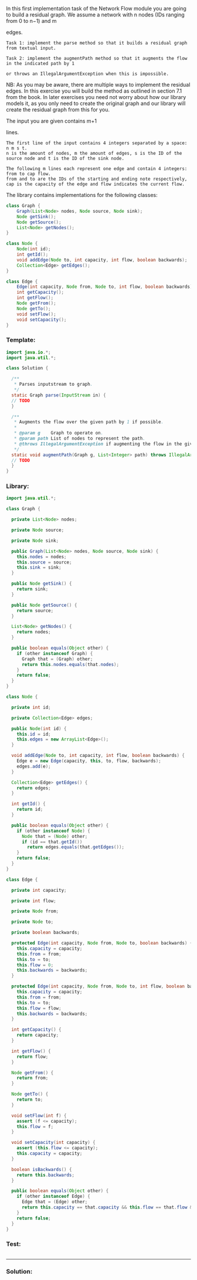 In this first implementation task of the Network Flow module you are going to build a residual graph.
We assume a network with n nodes (IDs ranging from 0 to n−1) and m

edges.

    Task 1: implement the parse method so that it builds a residual graph from textual input.

    Task 2: implement the augmentPath method so that it augments the flow in the indicated path by 1

    or throws an IllegalArgumentException when this is impossible.

NB: As you may be aware, there are multiple ways to implement the residual edges. In this exercise you will build the method as outlined in section 7.1 from the book. In later exercises you need not worry about how our library models it, as you only need to create the original graph and our library will create the residual graph from this for you.

The input you are given contains m+1

lines.

    The first line of the input contains 4 integers separated by a space: n m s t.
    n is the amount of nodes, m the amount of edges, s is the ID of the source node and t is the ID of the sink node.

    The following m lines each represent one edge and contain 4 integers: from to cap flow.
    from and to are the IDs of the starting and ending note respectively, cap is the capacity of the edge and flow indicates the current flow.

The library contains implementations for the following classes:
```java
class Graph {
    Graph(List<Node> nodes, Node source, Node sink);
    Node getSink();
    Node getSource();
    List<Node> getNodes();
}

class Node {
    Node(int id);
    int getId();
    void addEdge(Node to, int capacity, int flow, boolean backwards);
    Collection<Edge> getEdges();
}

class Edge {
    Edge(int capacity, Node from, Node to, int flow, boolean backwards);
    int getCapacity();
    int getFlow();
    Node getFrom();
    Node getTo();
    void setFlow();
    void setCapacity();
}
```

### Template:
```java
import java.io.*;
import java.util.*;

class Solution {

  /**
   * Parses inputstream to graph.
   */
  static Graph parse(InputStream in) {
  // TODO
  }

  /**
   * Augments the flow over the given path by 1 if possible.
   *
   * @param g    Graph to operate on.
   * @param path List of nodes to represent the path.
   * @throws IllegalArgumentException if augmenting the flow in the given path is impossible.
   */
  static void augmentPath(Graph g, List<Integer> path) throws IllegalArgumentException {
  // TODO
  }
}
```

### Library:
```java
import java.util.*;

class Graph {

  private List<Node> nodes;

  private Node source;

  private Node sink;

  public Graph(List<Node> nodes, Node source, Node sink) {
    this.nodes = nodes;
    this.source = source;
    this.sink = sink;
  }

  public Node getSink() {
    return sink;
  }

  public Node getSource() {
    return source;
  }

  List<Node> getNodes() {
    return nodes;
  }

  public boolean equals(Object other) {
    if (other instanceof Graph) {
      Graph that = (Graph) other;
      return this.nodes.equals(that.nodes);
    }
    return false;
  }
}

class Node {

  private int id;

  private Collection<Edge> edges;

  public Node(int id) {
    this.id = id;
    this.edges = new ArrayList<Edge>();
  }

  void addEdge(Node to, int capacity, int flow, boolean backwards) {
    Edge e = new Edge(capacity, this, to, flow, backwards);
    edges.add(e);
  }

  Collection<Edge> getEdges() {
    return edges;
  }

  int getId() {
    return id;
  }

  public boolean equals(Object other) {
    if (other instanceof Node) {
      Node that = (Node) other;
      if (id == that.getId())
        return edges.equals(that.getEdges());
    }
    return false;
  }
}

class Edge {

  private int capacity;

  private int flow;

  private Node from;

  private Node to;

  private boolean backwards;

  protected Edge(int capacity, Node from, Node to, boolean backwards) {
    this.capacity = capacity;
    this.from = from;
    this.to = to;
    this.flow = 0;
    this.backwards = backwards;
  }

  protected Edge(int capacity, Node from, Node to, int flow, boolean backwards) {
    this.capacity = capacity;
    this.from = from;
    this.to = to;
    this.flow = flow;
    this.backwards = backwards;
  }

  int getCapacity() {
    return capacity;
  }

  int getFlow() {
    return flow;
  }

  Node getFrom() {
    return from;
  }

  Node getTo() {
    return to;
  }

  void setFlow(int f) {
    assert (f <= capacity);
    this.flow = f;
  }

  void setCapacity(int capacity) {
    assert (this.flow <= capacity);
    this.capacity = capacity;
  }

  boolean isBackwards() {
    return this.backwards;
  }

  public boolean equals(Object other) {
    if (other instanceof Edge) {
      Edge that = (Edge) other;
      return this.capacity == that.capacity && this.flow == that.flow && this.from.getId() == that.getFrom().getId() && this.to.getId() == that.getTo().getId();
    }
    return false;
  }
}
```

### Test:
```java

```


_______________________________________________________________________________________________________

### Solution:
```java


```
